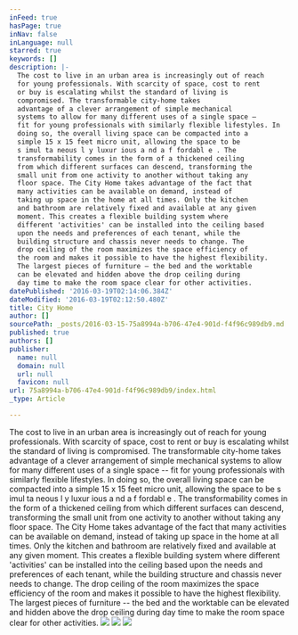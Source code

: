 ```yaml
---
inFeed: true
hasPage: true
inNav: false
inLanguage: null
starred: true
keywords: []
description: |-
  The cost to live in an urban area is increasingly out of reach
  for young professionals. With scarcity of space, cost to rent
  or buy is escalating whilst the standard of living is
  compromised. The transformable city-home takes
  advantage of a clever arrangement of simple mechanical
  systems to allow for many different uses of a single space –
  fit for young professionals with similarly flexible lifestyles. In
  doing so, the overall living space can be compacted into a
  simple 15 x 15 feet micro unit, allowing the space to be
  s imul ta neous l y luxur ious a nd a f fordabl e . The
  transformability comes in the form of a thickened ceiling
  from which different surfaces can descend, transforming the
  small unit from one activity to another without taking any
  floor space. The City Home takes advantage of the fact that
  many activities can be available on demand, instead of
  taking up space in the home at all times. Only the kitchen
  and bathroom are relatively fixed and available at any given
  moment. This creates a flexible building system where
  different 'activities' can be installed into the ceiling based
  upon the needs and preferences of each tenant, while the
  building structure and chassis never needs to change. The
  drop ceiling of the room maximizes the space efficiency of
  the room and makes it possible to have the highest flexibility.
  The largest pieces of furniture – the bed and the worktable
  can be elevated and hidden above the drop ceiling during
  day time to make the room space clear for other activities.
datePublished: '2016-03-19T02:14:06.384Z'
dateModified: '2016-03-19T02:12:50.480Z'
title: City Home
author: []
sourcePath: _posts/2016-03-15-75a8994a-b706-47e4-901d-f4f96c989db9.md
published: true
authors: []
publisher:
  name: null
  domain: null
  url: null
  favicon: null
url: 75a8994a-b706-47e4-901d-f4f96c989db9/index.html
_type: Article

---
```

The cost to live in an urban area is increasingly out of reach
for young professionals. With scarcity of space, cost to rent
or buy is escalating whilst the standard of living is
compromised. The transformable city-home takes
advantage of a clever arrangement of simple mechanical
systems to allow for many different uses of a single space --
fit for young professionals with similarly flexible lifestyles. In
doing so, the overall living space can be compacted into a
simple 15 x 15 feet micro unit, allowing the space to be
s imul ta neous l y luxur ious a nd a f fordabl e . The
transformability comes in the form of a thickened ceiling
from which different surfaces can descend, transforming the
small unit from one activity to another without taking any
floor space. The City Home takes advantage of the fact that
many activities can be available on demand, instead of
taking up space in the home at all times. Only the kitchen
and bathroom are relatively fixed and available at any given
moment. This creates a flexible building system where
different 'activities' can be installed into the ceiling based
upon the needs and preferences of each tenant, while the
building structure and chassis never needs to change. The
drop ceiling of the room maximizes the space efficiency of
the room and makes it possible to have the highest flexibility.
The largest pieces of furniture -- the bed and the worktable
can be elevated and hidden above the drop ceiling during
day time to make the room space clear for other activities.
![](https://the-grid-user-content.s3-us-west-2.amazonaws.com/9ee69ee3-fd20-4fca-b7a7-c6f81f3808b8.jpg)
![](https://the-grid-user-content.s3-us-west-2.amazonaws.com/cca3c95f-2b28-4477-b426-7a10fa3144f2.jpg)
![](https://the-grid-user-content.s3-us-west-2.amazonaws.com/23eccade-0314-4d6b-8412-0b2d3d72560d.jpg)